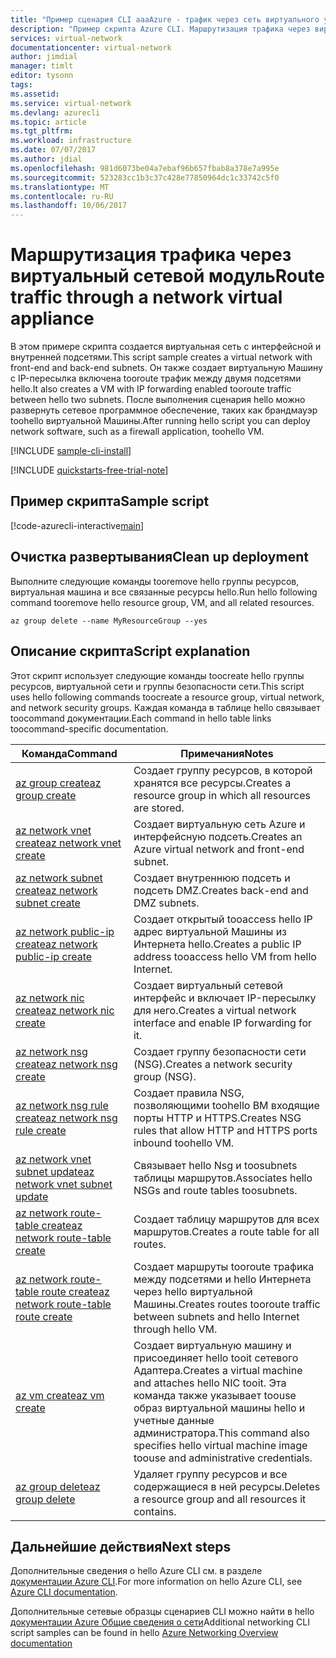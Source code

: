 ```yaml
---
title: "Пример сценария CLI aaaAzure - трафик через сеть виртуального устройства | Документы Microsoft"
description: "Пример скрипта Azure CLI. Маршрутизация трафика через виртуальный сетевой модуль брандмауэра."
services: virtual-network
documentationcenter: virtual-network
author: jimdial
manager: timlt
editor: tysonn
tags: 
ms.assetid: 
ms.service: virtual-network
ms.devlang: azurecli
ms.topic: article
ms.tgt_pltfrm: 
ms.workload: infrastructure
ms.date: 07/07/2017
ms.author: jdial
ms.openlocfilehash: 981d6073be04a7ebaf96b657fbab8a378e7a995e
ms.sourcegitcommit: 523283cc1b3c37c428e77850964dc1c33742c5f0
ms.translationtype: MT
ms.contentlocale: ru-RU
ms.lasthandoff: 10/06/2017
---
```

# <a name="route-traffic-through-a-network-virtual-appliance"></a><span data-ttu-id="d2afc-103">Маршрутизация трафика через виртуальный сетевой модуль</span><span class="sxs-lookup"><span data-stu-id="d2afc-103">Route traffic through a network virtual appliance</span></span>

<span data-ttu-id="d2afc-104">В этом примере скрипта создается виртуальная сеть с интерфейсной и внутренней подсетями.</span><span class="sxs-lookup"><span data-stu-id="d2afc-104">This script sample creates a virtual network with front-end and back-end subnets.</span></span> <span data-ttu-id="d2afc-105">Он также создает виртуальную Машину с IP-пересылка включена tooroute трафик между двумя подсетями hello.</span><span class="sxs-lookup"><span data-stu-id="d2afc-105">It also creates a VM with IP forwarding enabled tooroute traffic between hello two subnets.</span></span> <span data-ttu-id="d2afc-106">После выполнения сценария hello можно развернуть сетевое программное обеспечение, таких как брандмауэр toohello виртуальной Машины.</span><span class="sxs-lookup"><span data-stu-id="d2afc-106">After running hello script you can deploy network software, such as a firewall application, toohello VM.</span></span>

[!INCLUDE [sample-cli-install](../../../includes/sample-cli-install.md)]

[!INCLUDE [quickstarts-free-trial-note](../../../includes/quickstarts-free-trial-note.md)]


## <a name="sample-script"></a><span data-ttu-id="d2afc-107">Пример скрипта</span><span class="sxs-lookup"><span data-stu-id="d2afc-107">Sample script</span></span>


[!code-azurecli-interactive[main](../../../cli_scripts/virtual-network/route-traffic-through-nva/route-traffic-through-nva.sh "Route traffic through a network virtual appliance")]

## <a name="clean-up-deployment"></a><span data-ttu-id="d2afc-108">Очистка развертывания</span><span class="sxs-lookup"><span data-stu-id="d2afc-108">Clean up deployment</span></span> 

<span data-ttu-id="d2afc-109">Выполните следующие команды tooremove hello группы ресурсов, виртуальная машина и все связанные ресурсы hello.</span><span class="sxs-lookup"><span data-stu-id="d2afc-109">Run hello following command tooremove hello resource group, VM, and all related resources.</span></span>

```azurecli
az group delete --name MyResourceGroup --yes
```

## <a name="script-explanation"></a><span data-ttu-id="d2afc-110">Описание скрипта</span><span class="sxs-lookup"><span data-stu-id="d2afc-110">Script explanation</span></span>

<span data-ttu-id="d2afc-111">Этот скрипт использует следующие команды toocreate hello группы ресурсов, виртуальной сети и группы безопасности сети.</span><span class="sxs-lookup"><span data-stu-id="d2afc-111">This script uses hello following commands toocreate a resource group, virtual network,  and network security groups.</span></span> <span data-ttu-id="d2afc-112">Каждая команда в таблице hello связывает toocommand документации.</span><span class="sxs-lookup"><span data-stu-id="d2afc-112">Each command in hello table links toocommand-specific documentation.</span></span>

| <span data-ttu-id="d2afc-113">Команда</span><span class="sxs-lookup"><span data-stu-id="d2afc-113">Command</span></span> | <span data-ttu-id="d2afc-114">Примечания</span><span class="sxs-lookup"><span data-stu-id="d2afc-114">Notes</span></span> |
|---|---|
| [<span data-ttu-id="d2afc-115">az group create</span><span class="sxs-lookup"><span data-stu-id="d2afc-115">az group create</span></span>](/cli/azure/group#create) | <span data-ttu-id="d2afc-116">Создает группу ресурсов, в которой хранятся все ресурсы.</span><span class="sxs-lookup"><span data-stu-id="d2afc-116">Creates a resource group in which all resources are stored.</span></span> |
| [<span data-ttu-id="d2afc-117">az network vnet create</span><span class="sxs-lookup"><span data-stu-id="d2afc-117">az network vnet create</span></span>](/cli/azure/network/vnet#create) | <span data-ttu-id="d2afc-118">Создает виртуальную сеть Azure и интерфейсную подсеть.</span><span class="sxs-lookup"><span data-stu-id="d2afc-118">Creates an Azure virtual network and front-end subnet.</span></span> |
| [<span data-ttu-id="d2afc-119">az network subnet create</span><span class="sxs-lookup"><span data-stu-id="d2afc-119">az network subnet create</span></span>](/cli/azure/network/vnet/subnet#create) | <span data-ttu-id="d2afc-120">Создает внутреннюю подсеть и подсеть DMZ.</span><span class="sxs-lookup"><span data-stu-id="d2afc-120">Creates back-end and DMZ subnets.</span></span> |
| [<span data-ttu-id="d2afc-121">az network public-ip create</span><span class="sxs-lookup"><span data-stu-id="d2afc-121">az network public-ip create</span></span>](/cli/azure/network/public-ip#create) | <span data-ttu-id="d2afc-122">Создает открытый tooaccess hello IP адрес виртуальной Машины из Интернета hello.</span><span class="sxs-lookup"><span data-stu-id="d2afc-122">Creates a public IP address tooaccess hello VM from hello Internet.</span></span> |
| [<span data-ttu-id="d2afc-123">az network nic create</span><span class="sxs-lookup"><span data-stu-id="d2afc-123">az network nic create</span></span>](/cli/azure/network/nic#create) | <span data-ttu-id="d2afc-124">Создает виртуальный сетевой интерфейс и включает IP-пересылку для него.</span><span class="sxs-lookup"><span data-stu-id="d2afc-124">Creates a virtual network interface and enable IP forwarding for it.</span></span> |
| [<span data-ttu-id="d2afc-125">az network nsg create</span><span class="sxs-lookup"><span data-stu-id="d2afc-125">az network nsg create</span></span>](/cli/azure/network/nsg#create) | <span data-ttu-id="d2afc-126">Создает группу безопасности сети (NSG).</span><span class="sxs-lookup"><span data-stu-id="d2afc-126">Creates a network security group (NSG).</span></span> |
| [<span data-ttu-id="d2afc-127">az network nsg rule create</span><span class="sxs-lookup"><span data-stu-id="d2afc-127">az network nsg rule create</span></span>](/cli/azure/network/nsg/rule#create) | <span data-ttu-id="d2afc-128">Создает правила NSG, позволяющими toohello ВМ входящие порты HTTP и HTTPS.</span><span class="sxs-lookup"><span data-stu-id="d2afc-128">Creates NSG rules that allow HTTP and HTTPS ports inbound toohello VM.</span></span> |
| [<span data-ttu-id="d2afc-129">az network vnet subnet update</span><span class="sxs-lookup"><span data-stu-id="d2afc-129">az network vnet subnet update</span></span>](/cli/azure/network/vnet/subnet#update)| <span data-ttu-id="d2afc-130">Связывает hello Nsg и toosubnets таблицы маршрутов.</span><span class="sxs-lookup"><span data-stu-id="d2afc-130">Associates hello NSGs and route tables toosubnets.</span></span> |
| [<span data-ttu-id="d2afc-131">az network route-table create</span><span class="sxs-lookup"><span data-stu-id="d2afc-131">az network route-table create</span></span>](/cli/azure/network/route-table#create)| <span data-ttu-id="d2afc-132">Создает таблицу маршрутов для всех маршрутов.</span><span class="sxs-lookup"><span data-stu-id="d2afc-132">Creates a route table for all routes.</span></span> |
| [<span data-ttu-id="d2afc-133">az network route-table route create</span><span class="sxs-lookup"><span data-stu-id="d2afc-133">az network route-table route create</span></span>](/cli/azure/network/route-table/route#create)| <span data-ttu-id="d2afc-134">Создает маршруты tooroute трафика между подсетями и hello Интернета через hello виртуальной Машины.</span><span class="sxs-lookup"><span data-stu-id="d2afc-134">Creates routes tooroute traffic between subnets and hello Internet through hello VM.</span></span> |
| [<span data-ttu-id="d2afc-135">az vm create</span><span class="sxs-lookup"><span data-stu-id="d2afc-135">az vm create</span></span>](/cli/azure/vm#create) | <span data-ttu-id="d2afc-136">Создает виртуальную машину и присоединяет hello tooit сетевого Адаптера.</span><span class="sxs-lookup"><span data-stu-id="d2afc-136">Creates a virtual machine and attaches hello NIC tooit.</span></span> <span data-ttu-id="d2afc-137">Эта команда также указывает toouse образ виртуальной машины hello и учетные данные администратора.</span><span class="sxs-lookup"><span data-stu-id="d2afc-137">This command also specifies hello virtual machine image toouse and administrative credentials.</span></span> |
| [<span data-ttu-id="d2afc-138">az group delete</span><span class="sxs-lookup"><span data-stu-id="d2afc-138">az group delete</span></span>](/cli/azure/group#delete) | <span data-ttu-id="d2afc-139">Удаляет группу ресурсов и все содержащиеся в ней ресурсы.</span><span class="sxs-lookup"><span data-stu-id="d2afc-139">Deletes a resource group and all resources it contains.</span></span> |

## <a name="next-steps"></a><span data-ttu-id="d2afc-140">Дальнейшие действия</span><span class="sxs-lookup"><span data-stu-id="d2afc-140">Next steps</span></span>

<span data-ttu-id="d2afc-141">Дополнительные сведения о hello Azure CLI см. в разделе [документации Azure CLI](/cli/azure/overview).</span><span class="sxs-lookup"><span data-stu-id="d2afc-141">For more information on hello Azure CLI, see [Azure CLI documentation](/cli/azure/overview).</span></span>

<span data-ttu-id="d2afc-142">Дополнительные сетевые образцы сценариев CLI можно найти в hello [документации Azure Общие сведения о сети](../cli-samples.md)</span><span class="sxs-lookup"><span data-stu-id="d2afc-142">Additional networking CLI script samples can be found in hello [Azure Networking Overview documentation](../cli-samples.md)</span></span>

